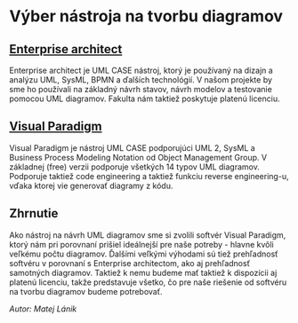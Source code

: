 # Výber nástroja na tvorbu diagramov

## [Enterprise architect](https://sparxsystems.com/)
Enterprise architect je UML CASE nástroj, ktorý je používaný na dizajn a analýzu UML, SysML, BPMN a ďalších technológií. V našom projekte by sme ho používali na základný návrh stavov, návrh modelov a testovanie pomocou UML diagramov. Fakulta nám taktiež poskytuje platenú licenciu. 

## [Visual Paradigm](https://www.visual-paradigm.com/)
Visual Paradigm je nástroj UML CASE podporujúci UML 2, SysML a Business Process Modeling Notation od Object Management Group. V základnej (free) verzii podporuje všetkých 14 typov UML diagramov. Podporuje taktiež code engineering a taktiež funkciu reverse engineering-u, vďaka ktorej vie generovať diagramy z kódu.

## Zhrnutie
Ako nástroj na návrh UML diagramov sme si zvolili softvér Visual Paradigm, ktorý nám pri porovnaní prišiel ideálnejší pre naše potreby - 
hlavne kvôli veľkému počtu diagramov. Ďalšími veľkými výhodami sú tiež prehľadnosť softvéru v porovnaní s Enterprise architectom, 
ako aj prehľadnosť samotných diagramov. Taktiež k nemu budeme mať taktiež k dispozícii aj platenú licenciu, takže predstavuje všetko, čo pre naše riešenie od softvéru na tvorbu diagramov budeme potrebovať.

*Autor: Matej Lánik*